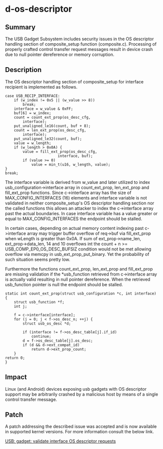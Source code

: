 # d-os-descriptor

## Summary

The USB Gadget Subsystem includes security issues in the OS descriptor handling
section of composite_setup function (composite.c). Processing of properly
crafted control transfer request messages result in device crash due to null
pointer dereference or memory corruption.

## Description

The OS descriptor handling section of composite_setup for interface recipient
is implemented as follows.

```
case USB_RECIP_INTERFACE:
    if (w_index != 0x5 || (w_value >> 8))
        break;
    interface = w_value & 0xFF;
    buf[6] = w_index;
    count = count_ext_prop(os_desc_cfg,
        interface);
    put_unaligned_le16(count, buf + 8);
    count = len_ext_prop(os_desc_cfg,
        interface);
    put_unaligned_le32(count, buf);
    value = w_length;
    if (w_length > 0x0A) {
        value = fill_ext_prop(os_desc_cfg,
                        interface, buf);
        if (value >= 0)
            value = min_t(u16, w_length, value);
}
break;
```

The interface variable is derived from w_value and later utilized to index usb_configuration->interface array
in count_ext_prop, len_ext_prop and fill_ext_prop functions. Since c->interface array has the size of
MAX_CONFIG_INTERFACES (16) elements and interface variable is not validated in neither composite_setup's
OS descriptor handling section nor the called functions this allows an attacker to index the c->interface array
past the actual boundaries. In case interface variable has a value greater or equal to MAX_CONFIG_INTERFACES the
endpoint should be stalled.

In certain cases, depending on actual memory content indexing past c->interface array may trigger buffer overflow
of req->buf via fill_ext_prop when wLength is greater than 0x0A. If sum of ext_prop->name_len, ext_prop->data_len,
14 and 10 overflows int the count + n >= USB_COMP_EP0_OS_DESC_BUFSIZ condition would not be met allowing overflow
via memcpy in usb_ext_prop_put_binary. Yet the probability of such situation seems pretty low.

Furthermore the functions count_ext_prop, len_ext_prop and fill_ext_prop are missing validation if the *usb_function
retrieved from c->interface array is actually valid resulting in null pointer dereference. When the retrieved
usb_function pointer is null the endpoint should be stalled.

```
static int count_ext_prop(struct usb_configuration *c, int interface)
{
	struct usb_function *f;
	int j;

	f = c->interface[interface];
	for (j = 0; j < f->os_desc_n; ++j) {
		struct usb_os_desc *d;

	    if (interface != f->os_desc_table[j].if_id)
	    	continue;
	    d = f->os_desc_table[j].os_desc;
	    if (d && d->ext_compat_id)
	    	return d->ext_prop_count;
    }
return 0;
}
```

## Impact

Linux (and Android) devices exposing usb gadgets with OS descriptor support
may be arbitrarily crashed by a malicious host by means of a single control
transfer message.

## Patch

A patch addressing the described issue was accepted and is now available in
supported kernel versions. For more information consult the below link.

[USB: gadget: validate interface OS descriptor requests](https://github.com/torvalds/linux/commit/75e5b4849b81e19e9efe1654b30d7f3151c33c2c)
